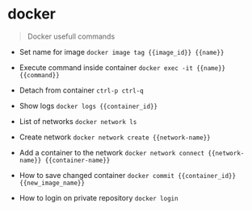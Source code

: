 # docker

> Docker usefull commands

- Set name for image
`docker image tag {{image_id}} {{name}}`

- Execute command inside container
`docker exec -it {{name}} {{command}}`

- Detach from container
`ctrl-p ctrl-q`

- Show logs
`docker logs {{container_id}}`

- List of networks
`docker network ls`

- Create network
`docker network create {{network-name}}`

- Add a container to the network
`docker network connect {{network-name}} {{container-name}}`

- How to save changed container
`docker commit {{container_id}} {{new_image_name}}`

- How to login on private repository
`docker login`

